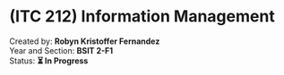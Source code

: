 # (ITC 212) Information Management
Created by: <strong>Robyn Kristoffer Fernandez</strong> <br>
Year and Section: <strong>BSIT 2-F1 </strong> <br>
Status: <strong> ⏳ In Progress </strong>
